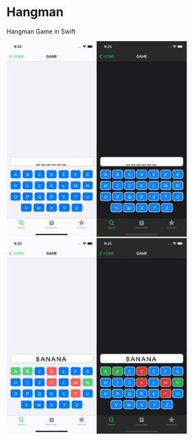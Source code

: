 # Hangman
Hangman Game in Swift

<img src="screenshots/0-light.png" height="450"><img src="screenshots/0-dark.png" height="450"><img src="screenshots/1-light.png" height="450"><img src="screenshots/1-dark.png" height="450">



